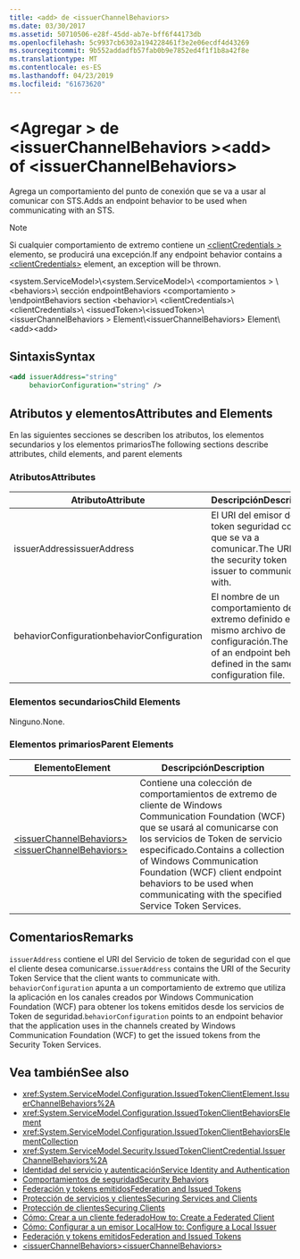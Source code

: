 ```yaml
---
title: <add> de <issuerChannelBehaviors>
ms.date: 03/30/2017
ms.assetid: 50710506-e28f-45dd-ab7e-bff6f44173db
ms.openlocfilehash: 5c9937cb6302a194228461f3e2e06ecdf4d43269
ms.sourcegitcommit: 9b552addadfb57fab0b9e7852ed4f1f1b8a42f8e
ms.translationtype: MT
ms.contentlocale: es-ES
ms.lasthandoff: 04/23/2019
ms.locfileid: "61673620"
---
```

# <a name="add-of-issuerchannelbehaviors"></a><span data-ttu-id="5164a-102">\<Agregar > de \<issuerChannelBehaviors ></span><span class="sxs-lookup"><span data-stu-id="5164a-102">\<add> of \<issuerChannelBehaviors></span></span>

<span data-ttu-id="5164a-103">Agrega un comportamiento del punto de conexión que se va a usar al comunicar con STS.</span><span class="sxs-lookup"><span data-stu-id="5164a-103">Adds an endpoint behavior to be used when communicating with an STS.</span></span>

> [!NOTE]
> <span data-ttu-id="5164a-104">Si cualquier comportamiento de extremo contiene un [ \<clientCredentials >](../../../../../docs/framework/configure-apps/file-schema/wcf/clientcredentials.md) elemento, se producirá una excepción.</span><span class="sxs-lookup"><span data-stu-id="5164a-104">If any endpoint behavior contains a [\<clientCredentials>](../../../../../docs/framework/configure-apps/file-schema/wcf/clientcredentials.md) element, an exception will be thrown.</span></span>

<span data-ttu-id="5164a-105">\<system.ServiceModel>\\</span><span class="sxs-lookup"><span data-stu-id="5164a-105">\<system.ServiceModel>\\</span></span>
<span data-ttu-id="5164a-106">\<comportamientos > \\</span><span class="sxs-lookup"><span data-stu-id="5164a-106">\<behaviors>\\</span></span>
<span data-ttu-id="5164a-107">sección endpointBehaviors \<comportamiento > \\</span><span class="sxs-lookup"><span data-stu-id="5164a-107">endpointBehaviors section \<behavior>\\</span></span>
<span data-ttu-id="5164a-108">\<clientCredentials>\\</span><span class="sxs-lookup"><span data-stu-id="5164a-108">\<clientCredentials>\\</span></span>
<span data-ttu-id="5164a-109">\<issuedToken>\\</span><span class="sxs-lookup"><span data-stu-id="5164a-109">\<issuedToken>\\</span></span>
<span data-ttu-id="5164a-110">\<issuerChannelBehaviors > Element\\</span><span class="sxs-lookup"><span data-stu-id="5164a-110">\<issuerChannelBehaviors> Element\\</span></span>
<span data-ttu-id="5164a-111">\<add></span><span class="sxs-lookup"><span data-stu-id="5164a-111">\<add></span></span>

## <a name="syntax"></a><span data-ttu-id="5164a-112">Sintaxis</span><span class="sxs-lookup"><span data-stu-id="5164a-112">Syntax</span></span>

```xml
<add issuerAddress="string"
     behaviorConfiguration="string" />
```

## <a name="attributes-and-elements"></a><span data-ttu-id="5164a-113">Atributos y elementos</span><span class="sxs-lookup"><span data-stu-id="5164a-113">Attributes and Elements</span></span>

<span data-ttu-id="5164a-114">En las siguientes secciones se describen los atributos, los elementos secundarios y los elementos primarios</span><span class="sxs-lookup"><span data-stu-id="5164a-114">The following sections describe attributes, child elements, and parent elements</span></span>

### <a name="attributes"></a><span data-ttu-id="5164a-115">Atributos</span><span class="sxs-lookup"><span data-stu-id="5164a-115">Attributes</span></span>

|<span data-ttu-id="5164a-116">Atributo</span><span class="sxs-lookup"><span data-stu-id="5164a-116">Attribute</span></span>|<span data-ttu-id="5164a-117">Descripción</span><span class="sxs-lookup"><span data-stu-id="5164a-117">Description</span></span>|
|---------------|-----------------|
|<span data-ttu-id="5164a-118">issuerAddress</span><span class="sxs-lookup"><span data-stu-id="5164a-118">issuerAddress</span></span>|<span data-ttu-id="5164a-119">El URI del emisor del token seguridad con el que se va a comunicar.</span><span class="sxs-lookup"><span data-stu-id="5164a-119">The URI of the security token issuer to communicate with.</span></span>|
|<span data-ttu-id="5164a-120">behaviorConfiguration</span><span class="sxs-lookup"><span data-stu-id="5164a-120">behaviorConfiguration</span></span>|<span data-ttu-id="5164a-121">El nombre de un comportamiento del extremo definido en el mismo archivo de configuración.</span><span class="sxs-lookup"><span data-stu-id="5164a-121">The name of an endpoint behavior defined in the same configuration file.</span></span>|

### <a name="child-elements"></a><span data-ttu-id="5164a-122">Elementos secundarios</span><span class="sxs-lookup"><span data-stu-id="5164a-122">Child Elements</span></span>

<span data-ttu-id="5164a-123">Ninguno.</span><span class="sxs-lookup"><span data-stu-id="5164a-123">None.</span></span>

### <a name="parent-elements"></a><span data-ttu-id="5164a-124">Elementos primarios</span><span class="sxs-lookup"><span data-stu-id="5164a-124">Parent Elements</span></span>

|<span data-ttu-id="5164a-125">Elemento</span><span class="sxs-lookup"><span data-stu-id="5164a-125">Element</span></span>|<span data-ttu-id="5164a-126">Descripción</span><span class="sxs-lookup"><span data-stu-id="5164a-126">Description</span></span>|
|-------------|-----------------|
|[<span data-ttu-id="5164a-127">\<issuerChannelBehaviors></span><span class="sxs-lookup"><span data-stu-id="5164a-127">\<issuerChannelBehaviors></span></span>](../../../../../docs/framework/configure-apps/file-schema/wcf/issuerchannelbehaviors-element.md)|<span data-ttu-id="5164a-128">Contiene una colección de comportamientos de extremo de cliente de Windows Communication Foundation (WCF) que se usará al comunicarse con los servicios de Token de servicio especificado.</span><span class="sxs-lookup"><span data-stu-id="5164a-128">Contains a collection of Windows Communication Foundation (WCF) client endpoint behaviors to be used when communicating with the specified Service Token Services.</span></span>|

## <a name="remarks"></a><span data-ttu-id="5164a-129">Comentarios</span><span class="sxs-lookup"><span data-stu-id="5164a-129">Remarks</span></span>

<span data-ttu-id="5164a-130">`issuerAddress` contiene el URI del Servicio de token de seguridad con el que el cliente desea comunicarse.</span><span class="sxs-lookup"><span data-stu-id="5164a-130">`issuerAddress` contains the URI of the Security Token Service that the client wants to communicate with.</span></span> <span data-ttu-id="5164a-131">`behaviorConfiguration` apunta a un comportamiento de extremo que utiliza la aplicación en los canales creados por Windows Communication Foundation (WCF) para obtener los tokens emitidos desde los servicios de Token de seguridad.</span><span class="sxs-lookup"><span data-stu-id="5164a-131">`behaviorConfiguration` points to an endpoint behavior that the application uses in the channels created by Windows Communication Foundation (WCF) to get the issued tokens from the Security Token Services.</span></span>

## <a name="see-also"></a><span data-ttu-id="5164a-132">Vea también</span><span class="sxs-lookup"><span data-stu-id="5164a-132">See also</span></span>

- <xref:System.ServiceModel.Configuration.IssuedTokenClientElement.IssuerChannelBehaviors%2A>
- <xref:System.ServiceModel.Configuration.IssuedTokenClientBehaviorsElement>
- <xref:System.ServiceModel.Configuration.IssuedTokenClientBehaviorsElementCollection>
- <xref:System.ServiceModel.Security.IssuedTokenClientCredential.IssuerChannelBehaviors%2A>
- [<span data-ttu-id="5164a-133">Identidad del servicio y autenticación</span><span class="sxs-lookup"><span data-stu-id="5164a-133">Service Identity and Authentication</span></span>](../../../../../docs/framework/wcf/feature-details/service-identity-and-authentication.md)
- [<span data-ttu-id="5164a-134">Comportamientos de seguridad</span><span class="sxs-lookup"><span data-stu-id="5164a-134">Security Behaviors</span></span>](../../../../../docs/framework/wcf/feature-details/security-behaviors-in-wcf.md)
- [<span data-ttu-id="5164a-135">Federación y tokens emitidos</span><span class="sxs-lookup"><span data-stu-id="5164a-135">Federation and Issued Tokens</span></span>](../../../../../docs/framework/wcf/feature-details/federation-and-issued-tokens.md)
- [<span data-ttu-id="5164a-136">Protección de servicios y clientes</span><span class="sxs-lookup"><span data-stu-id="5164a-136">Securing Services and Clients</span></span>](../../../../../docs/framework/wcf/feature-details/securing-services-and-clients.md)
- [<span data-ttu-id="5164a-137">Protección de clientes</span><span class="sxs-lookup"><span data-stu-id="5164a-137">Securing Clients</span></span>](../../../../../docs/framework/wcf/securing-clients.md)
- [<span data-ttu-id="5164a-138">Cómo: Crear a un cliente federado</span><span class="sxs-lookup"><span data-stu-id="5164a-138">How to: Create a Federated Client</span></span>](../../../../../docs/framework/wcf/feature-details/how-to-create-a-federated-client.md)
- [<span data-ttu-id="5164a-139">Cómo: Configurar a un emisor Local</span><span class="sxs-lookup"><span data-stu-id="5164a-139">How to: Configure a Local Issuer</span></span>](../../../../../docs/framework/wcf/feature-details/how-to-configure-a-local-issuer.md)
- [<span data-ttu-id="5164a-140">Federación y tokens emitidos</span><span class="sxs-lookup"><span data-stu-id="5164a-140">Federation and Issued Tokens</span></span>](../../../../../docs/framework/wcf/feature-details/federation-and-issued-tokens.md)
- [<span data-ttu-id="5164a-141">\<issuerChannelBehaviors></span><span class="sxs-lookup"><span data-stu-id="5164a-141">\<issuerChannelBehaviors></span></span>](../../../../../docs/framework/configure-apps/file-schema/wcf/issuerchannelbehaviors-element.md)
